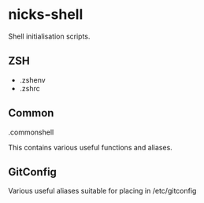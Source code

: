 nicks-shell
===========

Shell initialisation scripts.

ZSH
---
* .zshenv
* .zshrc

Common
------
.commonshell

This contains various useful functions and aliases.

GitConfig
---------
Various useful aliases suitable for placing in /etc/gitconfig
